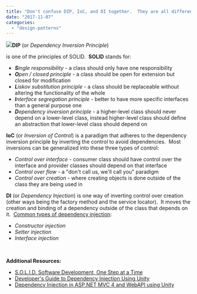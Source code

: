 ```yaml
---
title: "Don't confuse DIP, IoC, and DI together.  They are all different but related."
date: "2017-11-07"
categories: 
  - "design-patterns"
---
```


![](/technical-blog/assets/images/dpbloglogo.png)**DIP** (or _Dependency Inversion Principle_)

 is one of the principles of SOLID.  **SOLID** stands for:

- _**S**ingle responsibility_ - a class should only have one responsibility
- _**O**pen / closed principle_ - a class should be open for extension but closed for modification
- _**L**iskov substitution principle_ - a class should be replaceable without altering the functionality of the whole
- _**I**nterface segregation principle_ - better to have more specific interfaces than a general purpose one
- _**D**ependency inversion principle_ - a higher-level class should never depend on a lower-level class, instead higher-level class should define an abstraction that lower-level class should depend on

**IoC** (or _Inversion of Control_) is a paradigm that adheres to the dependency inversion principle by inverting the control to avoid dependencies.  Most inversions can be generalized into these three types of control:

- _Control over interface_ - consumer class should have control over the interface and provider classes should depend on that interface
- _Control over flow_ - a "don't call us, we'll call you" paradigm
- _Control over creation_ - where creating objects is done outside of the class they are being used in

**DI** (or _Dependency Injection_) is one way of inverting control over creation (other ways being the factory method and the service locator).  It moves the creation and binding of a dependency outside of the class that depends on it.  [Common types of dependency injection](https://en.wikipedia.org/wiki/Dependency_injection#Three_types_of_dependency_injection):

- _Constructor injection_
- _Setter injection_
- _Interface injection_

 

**Additional Resources:**

- [S.O.L.I.D. Software Development, One Step at a Time](http://www.codemag.com/Article/1001061)
- [Developer's Guide to Dependency Injection Using Unity](https://msdn.microsoft.com/en-us/library/dn223671(v=pandp.30).aspx)
- [Dependency Injection in ASP.NET MVC 4 and WebAPI using Unity](http://netmvc.blogspot.ca/2012/04/dependency-injection-in-aspnet-mvc-4.html)
